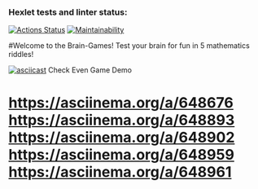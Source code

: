 ### Hexlet tests and linter status:
[![Actions Status](https://github.com/raga73/frontend-project-44/actions/workflows/hexlet-check.yml/badge.svg)](https://github.com/raga73/frontend-project-44/actions)
[![Maintainability](https://api.codeclimate.com/v1/badges/9e67348945c09e131684/maintainability)](https://codeclimate.com/github/raga73/frontend-project-44/maintainability)

#Welcome to the Brain-Games!
Test your brain for fun in 5 mathematics riddles!


[![asciicast](https://asciinema.org/a/648676.svg)](https://asciinema.org/a/648676)
Check Even Game Demo



https://asciinema.org/a/648676
https://asciinema.org/a/648893
https://asciinema.org/a/648902
https://asciinema.org/a/648959
https://asciinema.org/a/648961
=======

